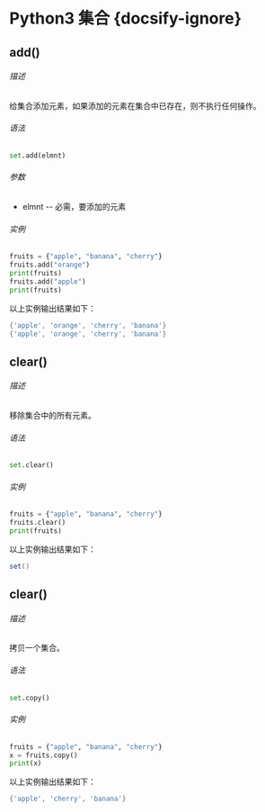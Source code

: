 # Python3 集合 {docsify-ignore}

## add()

###### 描述

给集合添加元素，如果添加的元素在集合中已存在，则不执行任何操作。

###### 语法

```python
set.add(elmnt)
```

###### 参数

- elmnt -- 必需，要添加的元素

###### 实例

```python
fruits = {"apple", "banana", "cherry"}
fruits.add("orange") 
print(fruits)
fruits.add("apple")
print(fruits)
```

以上实例输出结果如下：

```powershell
{'apple', 'orange', 'cherry', 'banana'}
{'apple', 'orange', 'cherry', 'banana'}
```

## clear()

###### 描述

移除集合中的所有元素。

###### 语法

```python
set.clear()
```

###### 实例

```python
fruits = {"apple", "banana", "cherry"}
fruits.clear()
print(fruits)
```

以上实例输出结果如下：

```powershell
set()
```

## clear()

###### 描述

拷贝一个集合。

###### 语法

```python
set.copy()
```

###### 实例

```python
fruits = {"apple", "banana", "cherry"}
x = fruits.copy()
print(x)
```

以上实例输出结果如下：

```powershell
{'apple', 'cherry', 'banana'}
```
